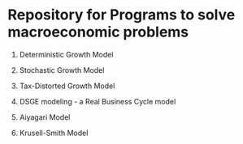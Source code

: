 # Repository for Programs to solve macroeconomic problems

1. Deterministic Growth Model

2. Stochastic Growth Model

3. Tax-Distorted Growth Model

4. DSGE modeling - a Real Business Cycle model

5. Aiyagari Model

6. Krusell-Smith Model
